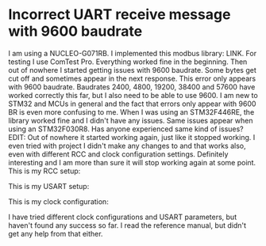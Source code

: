 
# Incorrect UART receive message with 9600 baudrate

I am using a NUCLEO-G071RB. I implemented this modbus library: LINK. For testing I use ComTest Pro. Everything worked fine in the beginning. Then out of nowhere I started getting issues with 9600 baudrate. Some bytes get cut off and sometimes appear in the next response. This error only appears with 9600 baudrate. Baudrates 2400, 4800, 19200, 38400 and 57600 have worked correctly this far, but I also need to be able to use 9600.
I am new to STM32 and MCUs in general and the fact that errors only appear with 9600 BR is even more confusing to me. When I was using an STM32F446RE, the library worked fine and I didn't have any issues. Same issues appear when using an STM32F030R8.
Has anyone experienced same kind of issues?
EDIT: Out of nowhere it started working again, just like it stopped working. I even tried with project I didn't make any changes to and that works also, even with different RCC and clock configuration settings. Definitely interesting and I am more than sure it will stop working again at some point.
This is my RCC setup:

This is my USART setup:

This is my clock configuration:

I have tried different clock configurations and USART parameters, but haven't found any success so far. I read the reference manual, but didn't get any help from that either.

        